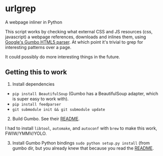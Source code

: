 # urlgrep

A webpage inliner in Python

This script works by checking what external CSS and JS resources (css, javascript)
a webpage references, downloads and inlines them, using [Google's Gumbo HTML5 parser](https://github.com/google/gumbo-parser). At which point it's trivial to grep for interesting patterns over a page.

It could possibly do more interesting things in the future.

## Getting this to work

1) Install dependencies

* `pip install BeautifulSoup` (Gumbo has a BeautifulSoup adapter, which is super easy to work with).
* `pip install feedparser`
* `git submodule init && git submodule update`

2) Build Gumbo. See their [README](https://github.com/google/gumbo-parser/blob/master/README.md).

I had to install `libtool`, `automake`, and `autoconf` with `brew` to make this work, FWIW/YMMV/YOLO.

3) Install Gumbo Python bindings
`sudo python setup.py install` (from gumbo dir, but you already knew that because you read the [README](https://github.com/google/gumbo-parser/blob/master/README.md).